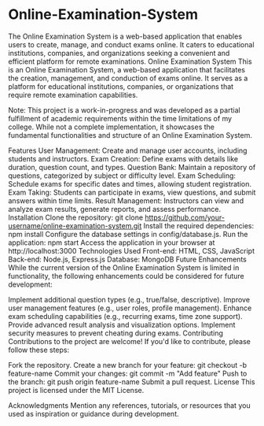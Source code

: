 # Online-Examination-System
The Online Examination System is a web-based application that enables users to create, manage, and conduct exams online. It caters to educational institutions, companies, and organizations seeking a convenient and efficient platform for remote examinations.
Online Examination System
This is an Online Examination System, a web-based application that facilitates the creation, management, and conduction of exams online. It serves as a platform for educational institutions, companies, or organizations that require remote examination capabilities.

Note: This project is a work-in-progress and was developed as a partial fulfillment of academic requirements within the time limitations of my college. While not a complete implementation, it showcases the fundamental functionalities and structure of an Online Examination System.

Features
User Management: Create and manage user accounts, including students and instructors.
Exam Creation: Define exams with details like duration, question count, and types.
Question Bank: Maintain a repository of questions, categorized by subject or difficulty level.
Exam Scheduling: Schedule exams for specific dates and times, allowing student registration.
Exam Taking: Students can participate in exams, view questions, and submit answers within time limits.
Result Management: Instructors can view and analyze exam results, generate reports, and assess performance.
Installation
Clone the repository: git clone https://github.com/your-username/online-examination-system.git
Install the required dependencies: npm install
Configure the database settings in config/database.js.
Run the application: npm start
Access the application in your browser at http://localhost:3000
Technologies Used
Front-end: HTML, CSS, JavaScript
Back-end: Node.js, Express.js
Database: MongoDB
Future Enhancements
While the current version of the Online Examination System is limited in functionality, the following enhancements could be considered for future development:

Implement additional question types (e.g., true/false, descriptive).
Improve user management features (e.g., user roles, profile management).
Enhance exam scheduling capabilities (e.g., recurring exams, time zone support).
Provide advanced result analysis and visualization options.
Implement security measures to prevent cheating during exams.
Contributing
Contributions to the project are welcome! If you'd like to contribute, please follow these steps:

Fork the repository.
Create a new branch for your feature: git checkout -b feature-name
Commit your changes: git commit -m "Add feature"
Push to the branch: git push origin feature-name
Submit a pull request.
License
This project is licensed under the MIT License.

Acknowledgments
Mention any references, tutorials, or resources that you used as inspiration or guidance during development.
